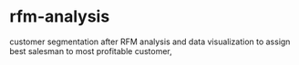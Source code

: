 # rfm-analysis

customer segmentation after RFM analysis and data visualization to assign best salesman to most profitable customer,
